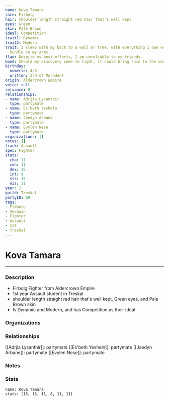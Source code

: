 ```yaml
---
name: Kova Tamara
race: Firbolg
hair: shoulder length straight red hair that's well kept
eyes: Green
skin: Pale Brown
ideal: Competition
trait1: Dynamic
trait2: Modern
trait: I sleep with my back to a wall or tree, with everything I own wrapped in a
  bundle in my arms.
flaw: Despite my best efforts, I am unreliable to my friends.
bond: Should my discovery come to light, it could bring ruin to the world.
birthday:
  numeric: 4/3
  written: 3rd of Moradent
origin: Aldercrown Empire
voice: null
relvance: 0
relationships:
- name: Adrjia Lysanthir
  type: partymate
- name: Es'beth Yesheln
  type: partymate
- name: Jaedyn Arbane
  type: partymate
- name: Evylen Nese
  type: partymate
organizations: []
notes: []
track: Assault
spec: Fighter
stats:
  cha: 11
  con: 11
  dex: 15
  int: 8
  str: 15
  wis: 11
year: 1
guild: Treskal
partyID: 69
tags:
- Firbolg
- Verdain
- Fighter
- Assault
- 1st
- Treskal
---
```

# Kova Tamara
---
### Description
- Firbolg Fighter from Aldercrown Empire
- 1st year Assault student in Treskal
- shoulder length straight red hair that's well kept, Green eyes, and Pale Brown skin
- Is Dynamic and Modern, and has Competition as their ideal

### Organizations

### Relationships
[[Adrjia Lysanthir]]: partymate
[[Es'beth Yesheln]]: partymate
[[Jaedyn Arbane]]: partymate
[[Evylen Nese]]: partymate

### Notes

### Stats
```statblock
name: Kova Tamara
stats: [15, 15, 11, 8, 11, 11]
```